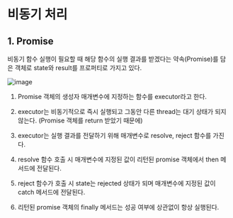 # 비동기 처리

## 1. Promise

비동기 함수 실행이 필요할 때 해당 함수의 실행 결과를 받겠다는 약속(Promise)를 담은 객체로 state와 result를 프로퍼티로 가지고 있다.

![image](https://github.com/user-attachments/assets/af6f76eb-7aff-4c32-b362-aa4f03bbf3b9)

1. Promise 객체의 생성자 매개변수에 지정하는 함수를 executor라고 한다.

2. executor는 비동기적으로 즉시 실행되고 그동안 다른 thread는 대기 상태가 되지 않는다. (Promise 객체를 return 받았기 때문에)

3. executor는 실행 결과를 전달하기 위해 매개변수로 resolve, reject 함수를 가진다.

4. resolve 함수 호출 시 매개변수에 지정된 값이 리턴된 promise 객체에서 then 메서드에 전달된다.

5. reject 함수가 호출 시 state는 rejected 상태가 되며 매개변수에 지정된 값이 catch 메서드에 전달된다.

6. 리턴된 promise 객체의 finally 메서드는 성공 여부에 상관없이 항상 실행된다.
